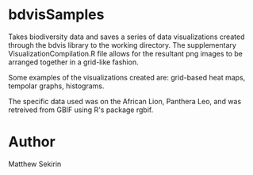 # bdvisSamples
Takes biodiversity data and saves a series of data visualizations created through the bdvis library to the working directory.
The supplementary VisualizationCompilation.R file allows for the resultant png images to be arranged together in a grid-like fashion.  

Some examples of the visualizations created are: grid-based heat maps, tempolar graphs, histograms.  

The specific data used was on the African Lion, Panthera Leo, and was retreived from GBIF using R's package rgbif. 

# Author
Matthew Sekirin
